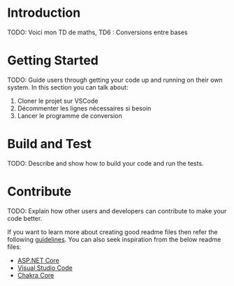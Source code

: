 # Introduction 
TODO: Voici mon TD de maths, TD6 : Conversions entre bases

# Getting Started
TODO: Guide users through getting your code up and running on their own system. In this section you can talk about:
1. Cloner le projet sur VSCode
2. Décommenter les lignes nécessaires si besoin
3. Lancer le programme de conversion

# Build and Test
TODO: Describe and show how to build your code and run the tests. 

# Contribute
TODO: Explain how other users and developers can contribute to make your code better. 

If you want to learn more about creating good readme files then refer the following [guidelines](https://docs.microsoft.com/en-us/azure/devops/repos/git/create-a-readme?view=azure-devops). You can also seek inspiration from the below readme files:
- [ASP.NET Core](https://github.com/aspnet/Home)
- [Visual Studio Code](https://github.com/Microsoft/vscode)
- [Chakra Core](https://github.com/Microsoft/ChakraCore)
